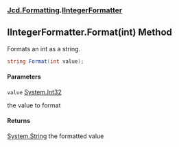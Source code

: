 ### [Jcd.Formatting](Jcd.Formatting.md 'Jcd.Formatting').[IIntegerFormatter](Jcd.Formatting.IIntegerFormatter.md 'Jcd.Formatting.IIntegerFormatter')

## IIntegerFormatter.Format(int) Method

Formats an int as a string.

```csharp
string Format(int value);
```
#### Parameters

<a name='Jcd.Formatting.IIntegerFormatter.Format(int).value'></a>

`value` [System.Int32](https://docs.microsoft.com/en-us/dotnet/api/System.Int32 'System.Int32')

the value to format

#### Returns
[System.String](https://docs.microsoft.com/en-us/dotnet/api/System.String 'System.String')
the formatted value